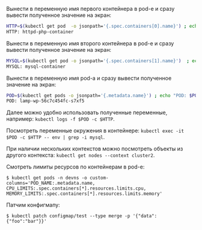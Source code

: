 Вынести в переменную имя первого контейнера в pod-е и сразу вывести полученное значение на экран:

```bash
HTTP=$(kubectl get pod  -o jsonpath='{.spec.containers[0].name}') ; echo "HTTP: $HTTP"
HTTP: httpd-php-container
```

Вынести в переменную имя второго контейнера в pod-е и сразу вывести полученное значение на экран:

```bash
MYSQL=$(kubectl get pod -o jsonpath='{.spec.containers[1].name}')  ; echo "MYSQL: $MYSQL"
MYSQL: mysql-container
```

Вынести в переменную имя pod-а и сразу вывести полученное значение на экран:

```bash
POD=$(kubectl get pods -o jsonpath='{.metadata.name}') ; echo "POD: $POD"
POD: lamp-wp-56c7c454fc-s7xf5
```

Далее можно удобно использовать полученные переменные, например: `kubectl logs -f $POD -c $HTTP`.

Посмотреть переменные окружения в контейнере: `kubectl exec -it $POD -c $HTTP -- env | grep -i mysql`.

При наличии нескольких контекстов можно посмотреть объекты из другого контекста: `kubectl get nodes --context cluster2`.

Смотреть лимиты ресурсов по контейнерам в pod-е:

```shell
$ kubectl get pods -n devns -o custom-columns='POD_NAME:.metadata.name, CPU_LIMITS:.spec.containers[*].resources.limits.cpu, MEMORY_LIMITS:.spec.containers[*].resources.limits.memory'
```

Патчим конфигмапу:

```shell
$ kubectl patch configmap/test --type merge -p '{"data":{"foo":"bar"}}'
```